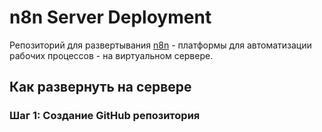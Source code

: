 # n8n Server Deployment

Репозиторий для развертывания [n8n](https://n8n.io/) - платформы для автоматизации рабочих процессов - на виртуальном сервере.

## Как развернуть на сервере

### Шаг 1: Создание GitHub репозитория
